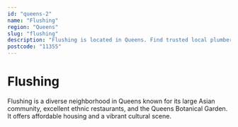 ```yaml
---
id: "queens-2"
name: "Flushing"
region: "Queens"
slug: "flushing"
description: "Flushing is located in Queens. Find trusted local plumbers serving this area."
postcode: "11355"
---
```


# Flushing

Flushing is a diverse neighborhood in Queens known for its large Asian community, excellent ethnic restaurants, and the Queens Botanical Garden. It offers affordable housing and a vibrant cultural scene. 
